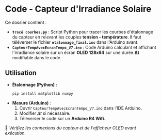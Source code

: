 # Code - Capteur d'Irradiance Solaire  

Ce dossier contient :  
- **`tracé courbes.py`** : Script Python pour tracer les courbes d'étalonnage du capteur en relevant les couples **tension - température**. Il faut téléverser le fichier  **`etalonnage_final.ino`** dans l'Arduino avant.
- **`CapteurTempAvecEcranTempo_V7.ino`** : Code Arduino calculant et affichant l'irradiance solaire sur un écran **OLED 128x64** sur une durée **Δt** modifiable dans le code.  

## Utilisation  

- **Étalonnage (Python)** :  
  ```sh
  pip install matplotlib numpy  
  ```  
- **Mesure (Arduino)** :  
  1. Ouvrir `CapteurTempAvecEcranTempo_V7.ino` dans l'IDE Arduino.  
  2. Modifier $\Delta t$ si nécessaire.  
  3. Téléverser le code sur un **Arduino R4 Wifi**.  

📌 *Vérifiez les connexions du capteur et de l'afficheur OLED avant exécution.*

